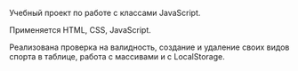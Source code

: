 Учебный проект по работе с классами JavaScript.

Применяется HTML, CSS, JavaScript.

Реализована проверка на валидность, создание и удаление своих видов спорта в таблице, работа с массивами и с LocalStorage.